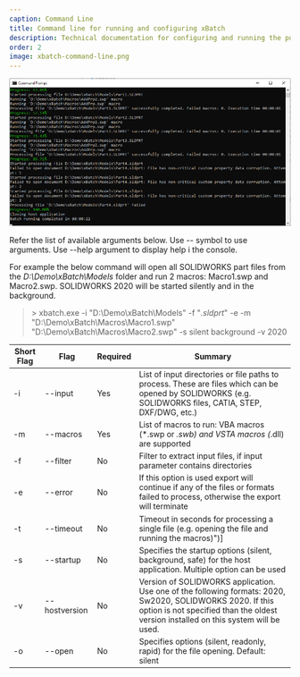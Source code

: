 ```yaml
---
caption: Command Line
title: Command line for running and configuring xBatch
description: Technical documentation for configuring and running the publishing job of xBatch using command line
order: 2
image: xbatch-command-line.png
---
```

![Command line output of xBatch](xbatch-command-line.png)

Refer the list of available arguments below. Use -- symbol to use arguments. Use --help argument to display help i the console.

For example the below command will open all SOLIDWORKS part files from the *D:\Demo\xBatch\Models* folder and run 2 macros: Macro1.swp and Macro2.swp. SOLIDWORKS 2020 will be started silently and in the background.

> \> xbatch.exe -i "D:\Demo\xBatch\Models" -f "*.sldprt*" -e -m "D:\Demo\xBatch\Macros\Macro1.swp" "D:\Demo\xBatch\Macros\Macro2.swp" -s silent background -v 2020

| Short Flag  | Flag  |Required   | Summary  |
|---|---|---|---|
| -i  | --input  |Yes   | List of input directories or file paths to process. These are files which can be opened by SOLIDWORKS (e.g. SOLIDWORKS files, CATIA, STEP, DXF/DWG, etc.)  |
| -m  | --macros  |Yes   | List of macros to run: VBA macros (*.swp or *.swb) and VSTA macros (*.dll) are supported  |
| -f  | --filter  | No  |  Filter to extract input files, if input parameter contains directories |
| -e  |  --error | No  | If this option is used export will continue if any of the files or formats failed to process, otherwise the export will terminate  |
| -t  |  --timeout | No  | Timeout in seconds for processing a single file (e.g. opening the file and running the macros)")] |
| -s  |  --startup | No  | Specifies the startup options (silent, background, safe) for the host application. Multiple option can be used |
| -v  |  --hostversion | No  | Version of SOLIDWORKS application. Use one of the following formats: 2020, Sw2020, SOLIDWORKS 2020. If this option is not specified than the oldest version installed on this system will be used. |
| -o  |  --open | No  | Specifies options (silent, readonly, rapid) for the file opening. Default: silent |

